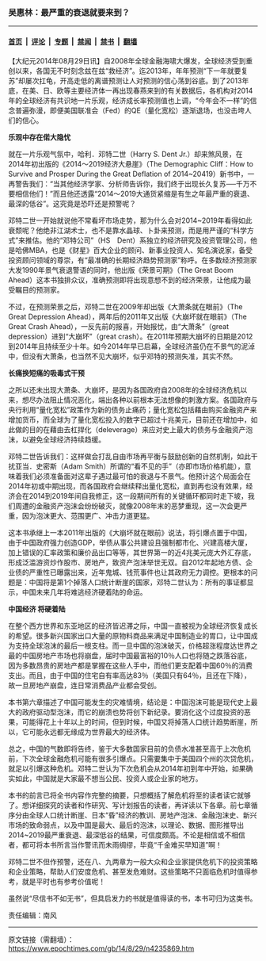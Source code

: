 ### 吴惠林：最严重的衰退就要来到？

---

#### [首页](../../../..?n4235869) &nbsp;|&nbsp; [评论](../../../../../epoch-comment?n4235869) &nbsp;|&nbsp; [专题](../../../../../epoch-special?n4235869) &nbsp;|&nbsp; [禁闻](../../../../../epoch-news?n4235869) &nbsp;|&nbsp; [禁书](../../../../../books?n4235869) &nbsp;|&nbsp; [翻墙](https://github.com/gfw-breaker/nogfw/blob/master/README.md?n4235869)


<div class="post_content" id="artbody" itemprop="articleBody">
 <!-- article content begin -->
 <p>
  【大纪元2014年08月29日讯】自2008年全球金融海啸大爆发，全球经济受到重创以来，各国无不时刻念兹在兹“救经济”。迄2013年，年年预测“下一年就要复苏”却屡次扛龟，开高走低的离谱预测让人对预测的信心荡到谷底。到了2013年底，在美、日、欧等主要经济体一再出现春燕来到的有关数据后，各机构对2014年的全球经济有共识地一片乐观，经济成长率预测值也上调，“今年会不一样”的信念普遍弥漫，即便美国联准会（Fed）的QE（量化宽松）逐渐退场，也没击垮人们的信心。
 </p>
 <p>
  <b>
   乐观中存在偌大隐忧
  </b>
 </p>
 <p>
  就在一片乐观气氛中，哈利．邓特二世（Harry S. Dent Jr.）却来煞风景，在2014年初出版的《2014～2019经济大悬崖》（The Demographic Cliff：How to Survive and Prosper During the Great Deflation of 2014~20419）新书中，一再警告我们：“当其他经济学家、分析师告诉你，我们终于出现长久复苏──千万不要相信他们！”而且他还透露“2014～2019大通货紧缩是有生之年最严重的衰退、最深的低谷”。这究竟是恐吓还是预警呢？
 </p>
 <p>
  邓特二世一开始就说他不常看坏市场走势，那为什么会对2014~2019年看得如此衰颓呢？他绝非江湖术士，也不是靠水晶球、卜卦来预测，而是用严谨的“科学方式”来推估。他的“邓特公司”（HS　Dent）系独立的经济研究及投资管理公司，他是哈佛MBA，也是《财星》百大企业的顾问、新事业投资人、知名演说家，备受投资顾问领域的尊崇，有“最准确的长期经济趋势预测家”称呼。在多数经济预测家大发1990年景气衰退警语的同时，他出版《荣景可期》（The Great Boom Ahead）这本书独排众议，准确预测即将出现意想不到的经济荣景，让他成为最受瞩目的预测家。
 </p>
 <p>
  不过，在预测荣景之后，邓特二世在2009年却出版《大萧条就在眼前》（The Great Depression Ahead），两年后的2011年又出版《大崩坏就在眼前》（The Great Crash Ahead），一反先前的报喜，开始报忧，由“大萧条”（great depression）进到“大崩坏”（great crash）。在2011年预期大崩坏的日期是2012到2014年且持续至少十年。如今2014年早已启幕，全球经济虽仍在不景气的泥淖中，但没有大萧条，也当然不见大崩坏，似乎邓特的预测失准，其实不然。
 </p>
 <p>
  <b>
   长痛换短痛的吸毒式干预
  </b>
 </p>
 <p>
  之所以还未出现大萧条、大崩坏，是因为各国政府自2008年的全球经济危机以来，想尽办法阻止情况恶化，端出各种以前根本无法想像的刺激方案。各国政府与央行利用“量化宽松”政策作为新的债务止痛药；量化宽松包括藉由购买金融资产来增加货币，而全球为了量化宽松投入的数字已超过十兆美元，目前还在增加中，如此做的目的在藉由去杠捍化（deleverage）来应对史上最大的债务与金融资产泡沫，以避免全球经济持续趋缓。
 </p>
 <p>
  邓特二世告诉我们：这样做会打乱自由市场再平衡与鼓励创新的自然机制，如此干扰亚当．史密斯（Adam Smith）所谓的“看不见的手”（亦即市场价格机能），意味着我们必须准备面对这辈子遇过最可怕的衰退与不景气。他预计这个局面会在2014年初或中期出现，而各国政府会继续释出量化宽松，直到再也没有效果，经济会在2014到2019年间自我修正，这一段期间所有的关键循环都同时走下坡，我们周遭的金融资产泡沫会纷纷破灭，就像2008年末的恶梦重现，这一次会更严重，因为泡沫更大、范围更广、冲击力道更猛。
 </p>
 <p>
  这本书承继上一本2011年出版的《大崩坏就在眼前》说法，将引爆点置于中国，由于中国政府强力创造GDP，举债从事公共建设且强制都市化、兴建高楼大厦，加上错误的汇率政策和廉价品出口等等，其世界第一的近4兆美元庞大外汇存底，形成泛滥游资炒作股市、房地产，致资产泡沫举世无双。自2012年起地方债、企业债的严重性已曝露出来，近年鬼城、钱荒事件也让其政府无力调控。更根本的问题是：中国将是第1个掉落人口统计断崖的国家，邓特二世认为：所有的事证都显示，中国未来几年将难逃经济硬着陆的命运。
 </p>
 <p>
  <b>
   <ok href="https://www.epochtimes.com/gb/tag/%E4%B8%AD%E5%9B%BD%E7%BB%8F%E6%B5%8E.html">
    中国经济
   </ok>
   将硬着陆
  </b>
 </p>
 <p>
  在整个西方世界和东亚地区的经济皆迟滞之际，中国一直被视为全球经济恢复成长的希望。很多新兴国家出口大量的原物料商品来满足中国制造业的胃口，让中国成为支持全球泡沫的最后一根支柱。而一旦中国的泡沫破灭，价格超涨程度达世界之最的中国房地产市场也将崩盘，届时中国最富裕的10％人口也将随之跌落谷底，因为多数昂贵的房地产都是掌握在这些人手中，而他们更支配着中国60％的消费支出。而且，由于中国的住宅自有率高达83％（美国只有64％，且还在下降），故一旦房地产崩盘，连日常消费品产业都会受创。
 </p>
 <p>
  本书第六章描述了中国可能发生的灾难情境，结论是：中国泡沫可能是现代史上最大的政府驱动型泡沫，而它的崩溃也势将创下新纪录。要消化这个过度投资的恶果，可能得花上十年以上的时间，但到时候，中国又将掉落人口统计趋势断崖，所以，它可能永远都无缘成为世界最大的经济体。
 </p>
 <p>
  总之，中国的气数即将告终，鉴于大多数国家目前的负债水准甚至高于上次危机前，下次全球金融危机可能有很多引爆点。只需要集中于美国四个州的次贷危机，就足以引爆这种危机。邓特二世认为下次危机会从2014年初到年中开始，如果确实如此，中国就是大家最不想当公民、投资人或企业家的地方。
 </p>
 <p>
  本书的前言已将全书内容作完整的摘要，只想概括了解危机将至的读者读它就够了。想详细探究的读者和作研究、写计划报告的读者，再详读以下各章。前七章循序分由全球人口统计断崖、日本“昏”经济的教训、房地产泡沫、金融泡沫史、新兴市场的致命弱点，以及中国是最大、最后的泡沫，以理论、数据、图形推导出2014~2019最严重衰退、最深低谷的结果，可信度颇高。不论是相信或不相信者，都可将本书所言当作警讯而未雨绸缪，毕竟“千金难买早知道”啊！
 </p>
 <p>
  邓特二世不但作预警，还在八、九两章为一般大众和企业家提供危机下的投资策略和企业策略，帮助人们安度危机、甚至发危难财。这些策略不只面临危机时值得参考，就是平时也有参考价值呢！
 </p>
 <p>
  虽然说“尽信书不如无书”，但具启发力的书就是值得读的书，本书可归为这类书。
 </p>
 <p>
  责任编辑：南风
 </p>
 <!-- article content end -->
 <div id="below_article_ad">
 </div>
</div>


---

原文链接（需翻墙）：https://www.epochtimes.com/gb/14/8/29/n4235869.htm